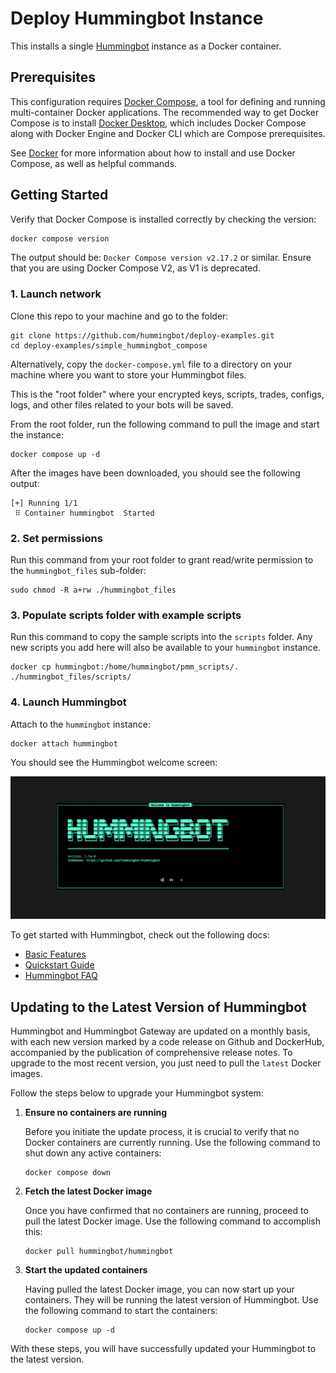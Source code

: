 # Deploy Hummingbot Instance

This installs a single [Hummingbot](https://github.com/hummingbot/hummingbot) instance as a Docker container.

## Prerequisites

This configuration requires [Docker Compose](https://docs.docker.com/compose/), a tool for defining and running multi-container Docker applications. The recommended way to get Docker Compose is to install [Docker Desktop](https://www.docker.com/products/docker-desktop/), which includes Docker Compose along with Docker Engine and Docker CLI which are Compose prerequisites.

See [Docker](../DOCKER.md) for more information about how to install and use Docker Compose, as well as helpful commands.

## Getting Started

Verify that Docker Compose is installed correctly by checking the version:

```bash
docker compose version
```

The output should be: `Docker Compose version v2.17.2` or similar. Ensure that you are using Docker Compose V2, as V1 is deprecated.

### 1. Launch network

Clone this repo to your machine and go to the folder:
```
git clone https://github.com/hummingbot/deploy-examples.git
cd deploy-examples/simple_hummingbot_compose
```

Alternatively, copy the `docker-compose.yml` file to a directory on your machine where you want to store your Hummingbot files. 

This is the "root folder" where your encrypted keys, scripts, trades, configs, logs, and other files related to your bots will be saved.

From the root folder, run the following command to pull the image and start the instance:
```
docker compose up -d
```

After the images have been downloaded, you should see the following output:
```
[+] Running 1/1
 ⠿ Container hummingbot  Started 
 ```

### 2. Set permissions

Run this command from your root folder to grant read/write permission to the `hummingbot_files` sub-folder:
```
sudo chmod -R a+rw ./hummingbot_files
```

### 3. Populate scripts folder with example scripts
Run this command to copy the sample scripts into the `scripts` folder. Any new scripts you add here will also be available to your `hummingbot` instance.
```
docker cp hummingbot:/home/hummingbot/pmm_scripts/. ./hummingbot_files/scripts/
```

### 4. Launch Hummingbot

Attach to the `hummingbot` instance:
```
docker attach hummingbot
```

You should see the Hummingbot welcome screen:

![welcome screen](../welcome.png)


To get started with Hummingbot, check out the following docs:

* [Basic Features](https://docs.hummingbot.org/operation/)
* [Quickstart Guide](https://docs.hummingbot.org/quickstart/)
* [Hummingbot FAQ](https://docs.hummingbot.org/faq/)

## Updating to the Latest Version of Hummingbot

Hummingbot and Hummingbot Gateway are updated on a monthly basis, with each new version marked by a code release on Github and DockerHub, accompanied by the publication of comprehensive release notes. To upgrade to the most recent version, you just need to pull the `latest` Docker images.

Follow the steps below to upgrade your Hummingbot system:

1. **Ensure no containers are running**

   Before you initiate the update process, it is crucial to verify that no Docker containers are currently running. Use the following command to shut down any active containers:

   ```
   docker compose down
   ```

2. **Fetch the latest Docker image**

   Once you have confirmed that no containers are running, proceed to pull the latest Docker image. Use the following command to accomplish this:

   ```
   docker pull hummingbot/hummingbot
   ```

3. **Start the updated containers**

   Having pulled the latest Docker image, you can now start up your containers. They will be running the latest version of Hummingbot. Use the following command to start the containers:

   ```
   docker compose up -d
   ```

With these steps, you will have successfully updated your Hummingbot to the latest version.
